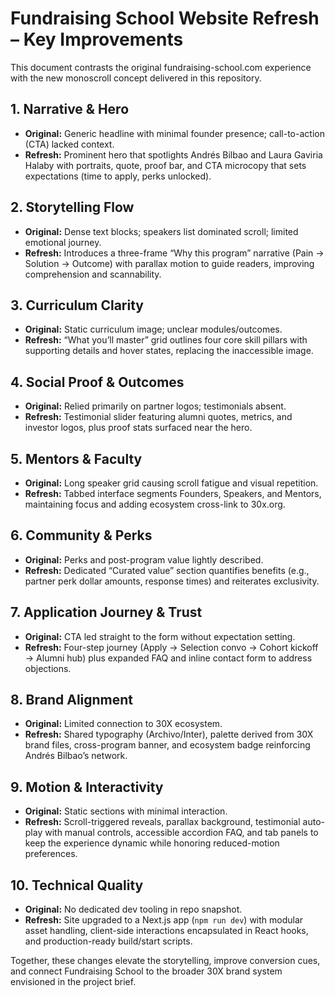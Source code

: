 # Fundraising School Website Refresh – Key Improvements

This document contrasts the original fundraising-school.com experience with the new monoscroll concept delivered in this repository.

## 1. Narrative & Hero
- **Original:** Generic headline with minimal founder presence; call-to-action (CTA) lacked context.
- **Refresh:** Prominent hero that spotlights Andrés Bilbao and Laura Gaviria Halaby with portraits, quote, proof bar, and CTA microcopy that sets expectations (time to apply, perks unlocked).

## 2. Storytelling Flow
- **Original:** Dense text blocks; speakers list dominated scroll; limited emotional journey.
- **Refresh:** Introduces a three-frame “Why this program” narrative (Pain → Solution → Outcome) with parallax motion to guide readers, improving comprehension and scannability.

## 3. Curriculum Clarity
- **Original:** Static curriculum image; unclear modules/outcomes.
- **Refresh:** “What you’ll master” grid outlines four core skill pillars with supporting details and hover states, replacing the inaccessible image.

## 4. Social Proof & Outcomes
- **Original:** Relied primarily on partner logos; testimonials absent.
- **Refresh:** Testimonial slider featuring alumni quotes, metrics, and investor logos, plus proof stats surfaced near the hero.

## 5. Mentors & Faculty
- **Original:** Long speaker grid causing scroll fatigue and visual repetition.
- **Refresh:** Tabbed interface segments Founders, Speakers, and Mentors, maintaining focus and adding ecosystem cross-link to 30x.org.

## 6. Community & Perks
- **Original:** Perks and post-program value lightly described.
- **Refresh:** Dedicated “Curated value” section quantifies benefits (e.g., partner perk dollar amounts, response times) and reiterates exclusivity.

## 7. Application Journey & Trust
- **Original:** CTA led straight to the form without expectation setting.
- **Refresh:** Four-step journey (Apply → Selection convo → Cohort kickoff → Alumni hub) plus expanded FAQ and inline contact form to address objections.

## 8. Brand Alignment
- **Original:** Limited connection to 30X ecosystem.
- **Refresh:** Shared typography (Archivo/Inter), palette derived from 30X brand files, cross-program banner, and ecosystem badge reinforcing Andrés Bilbao’s network.

## 9. Motion & Interactivity
- **Original:** Static sections with minimal interaction.
- **Refresh:** Scroll-triggered reveals, parallax background, testimonial auto-play with manual controls, accessible accordion FAQ, and tab panels to keep the experience dynamic while honoring reduced-motion preferences.

## 10. Technical Quality
- **Original:** No dedicated dev tooling in repo snapshot.
- **Refresh:** Site upgraded to a Next.js app (`npm run dev`) with modular asset handling, client-side interactions encapsulated in React hooks, and production-ready build/start scripts.

Together, these changes elevate the storytelling, improve conversion cues, and connect Fundraising School to the broader 30X brand system envisioned in the project brief.
